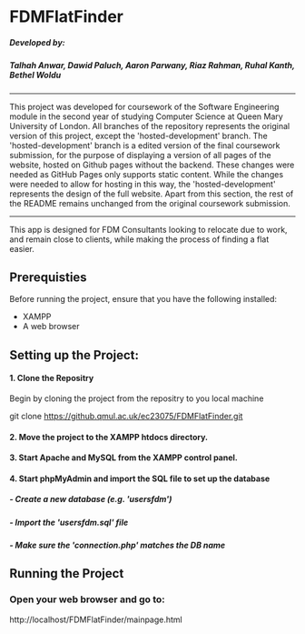 # FDMFlatFinder

##### Developed by:

##### Talhah Anwar, Dawid Paluch, Aaron Parwany, Riaz Rahman, Ruhal Kanth, Bethel Woldu

---

This project was developed for coursework of the Software Engineering module in the second year of studying Computer Science at Queen Mary University of London. All branches of the repository represents the original version of this project, except the 'hosted-development' branch. The 'hosted-development' branch is a edited version of the final coursework submission, for the purpose of displaying a version of all pages of the website, hosted on Github pages without the backend. These changes were needed as GitHub Pages only supports static content. While the changes were needed to allow for hosting in this way, the 'hosted-development' represents the design of the full website. Apart from this section, the rest of the README remains unchanged from the original coursework submission.

---

This app is designed for FDM Consultants looking to relocate due to work, and remain close to clients, while making the process of finding a flat easier.

## Prerequisties
Before running the project, ensure that you have the following installed:
- XAMPP
- A web browser
  
## Setting up the Project:
#### 1. Clone the Repositry
Begin by cloning the project from the repositry to you local machine

git clone https://github.qmul.ac.uk/ec23075/FDMFlatFinder.git

#### 2. Move the project to the XAMPP htdocs directory.

#### 3. Start Apache and MySQL from the XAMPP control panel.

#### 4. Start phpMyAdmin and import the SQL file to set up the database

##### - Create a new database (e.g. 'usersfdm')
##### - Import the 'usersfdm.sql' file
##### - Make sure the 'connection.php' matches the DB name

## Running the Project
### Open your web browser and go to:
http://localhost/FDMFlatFinder/mainpage.html


